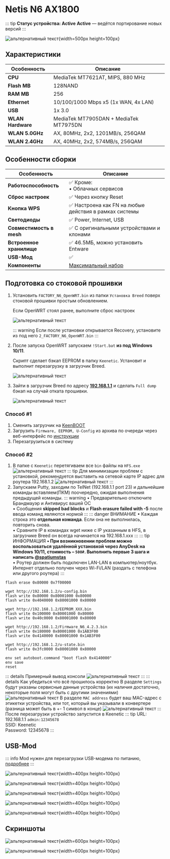 # Netis N6 AX1800 <BoostyBadge type="keenetic" text="4.2.5" url="/wiki/helpful/boosty"/> <YezBadge type="keenetic" text="4.2.3" url="/assets/files/firmware/Netis-N6-4.2.3.7z" />

::: tip **Статус устройства: Active**
**Active** — ведётся портирование новых версий
:::

![альтернативный текст](/assets/images/wiki/guides/NetisN6/netisn6.png){width=500px height=100px}

## Характеристики

| Особенность       | Описание                               |
|-------------------|----------------------------------------|
| **CPU**           | MediaTek MT7621AT, MIPS, 880 MHz       |
| **Flash MB**      | 128NAND                                |
| **RAM MB**        | 256                                    |
| **Ethernet**      | 10/100/1000 Mbps x5 (1x WAN, 4x LAN)   |
| **USB**           | 1x 3.0                                 |
| **WLAN Hardware** | MediaTek MT7905DAN + MediaTek MT7975DN |
| **WLAN 5.0GHz**   | AX, 80MHz, 2x2, 1201MB/s, 256QAM       |
| **WLAN 2.4GHz**   | AX, 40MHz, 2x2, 574MB/s, 256QAM        |

## Особенности сборки

| Особенность              | Описание                                              |
|--------------------------|-------------------------------------------------------|
| **Работоспособность**    | ✅ Кроме: <br/> • Облачных сервисов                    |
| **Сброс настроек**       | ✅ Через кнопку Reset                                  |
| **Кнопка WPS**           | ✅ Настроена как FN на любые действия в рамках системы |
| **Светодиоды**           | ✅ Power, Internet, USB                                |
| **Совместимость в mesh** | ✅ С оригинальными устройствами и клонами              |
| **Встроенное хранилище** | ✅ 46.5МБ, можно установить Entware                    |
| **USB-Мод**              | ✅                                                     |
| **Компоненты**           | [Максимальный набор](/wiki/helpful/components.md)     |

## Подготовка со стоковой прошивки

1. Установить `FACTORY_N6_OpenWRT.bin` из папки `Установка Breed` поверх стоковой прошивки простым обновлением.

   Если OpenWRT стоял ранее, выполните сброс настроек

   ![альтернативный текст](/assets/images/wiki/guides/NetisN6/OpenWRT_install.png)

   ::: warning Если после установки открывается Recovery, установите из под него `2_FACTORY_N6_OpenWRT.bin`
   :::

2. После запуска OpenWRT запускаем `!Start.bat` **из под Windows 10/11**.

   Скрипт сделает бэкап EEPROM в папку `Keenetic`. Установит и выполнит перезагрузку в загрузчик Breed.

   ![альтернативный текст](/assets/images/wiki/guides/NetisN6/script.png)

3. Зайти в загрузчик Breed по адресу **[192.168.1.1](http://192.168.1.1)** и сделать `Full dump` бэкап на случай отката прошивки.

   ![альтернативный текст](/assets/images/wiki/guides/NetisN6/breed1.jpg)

### Способ #1 <Badge type="keenetic" text="Новый, рекомендуемый" />
1. Сменить загрузчик на [KeenBOOT](/wiki/helpful/keenboot.md)
2. Загрузить `Firmware, EEPROM, U-Config` из архива по очереди через веб-интерфейс по [инструкции](/wiki/helpful/keenboot#установка-прошивки)
3. Перезагрузиться в систему

### Способ #2 <Badge type="keenetic" text="Старый" />
1. В папке с `Keenetic` перетягиваем все `bin` файлы на `HFS.exe`
   ![альтернативный текст](/assets/images/wiki/guides/TP-Link-EC330/openhfs.png)
   ::: tip Для минимизации проблем с установкой, рекомендуется выставить на сетевой карте IP адрес для роутера 192.168.1.2
   ![альтернативный текст](/assets/images/wiki/helpful/breed/networkStatic.png)
   :::
2. Запускаем Putty, заходим по TelNet (192.168.1.1 port 23) и дальнейшие команды вставляем(ПКМ) поочередно, ожидая
   выполнения предыдущей команды.
   ::: warning
   • Предварительно отключите Брандмауэр и Антивирус вашей ОС
   <br/>• Сообщения **skipped bad blocks** и **Flash erasure failed with -5** после ввода команд являются нормой
   :::
   ::: danger ВНИМАНИЕ
   • Каждая строка это **отдельная команда**. Если она не выполнилась, повторить снова.
   <br/>• Cравните IP в командах wget ниже с IP указанным в HFS, в загрузчике Breed он всегда начинается на
   192.168.1.xxx
   :::
   ::: tip ИНФОРМАЦИЯ
   **• При возникновении проблем можно воспользоваться удалённой установкой через AnyDesk на Windows 10/11, стоимость – `500₽`. 
   Выполнить первые 3 шага и написать [@spatiumstas](https://t.me/spatiumstas)**<br/>
   • Роутер должен быть подключен LAN-LAN в компьютер/ноутбук. Интернет отдельно получен через Wi-Fi/LAN (раздать с телефона или другого роутера)
   :::

```shell
flash erase 0x80000 0x7f00000

wget http://192.168.1.2/u-config.bin
flash write 0x80000 0x80001000 0x80000
flash write 0x4040000 0x80001000 0x80000

wget http://192.168.1.2/EEPROM_XXX.bin
flash write 0x100000 0x80001000 0x80000
flash write 0x40c0000 0x80001000 0x80000

wget http://192.168.1.2/Firmware_N6_4.2.3.bin
flash write 0x180000 0x80001000 0x1AB3F00
flash write 0x4140000 0x80001000 0x1AB3F00

wget http://192.168.1.2/u-state.bin
flash write 0x3fc0000 0x80001000 0x80000

env set autoboot.command "boot flash 0x4140000"
env save
reset
```

::: details Примерный вывод консоли
![альтернативный текст](/assets/images/wiki/guides/TP-Link-EC330/breedlog.png)
:::
::: details Как убедиться что всё прошилось корректно
В разделе `Settings` будут указаны сервисные данные устройства (их наличия достаточно, некоторые поля могут быть с другими значениями)
![альтернативный текст](/assets/images/wiki/guides/Xiaomi/breed-env.png)
В разделе `MAC address` будет ваш MAC-адрес с этикетки устройства, или тот, который вы указывали в конвертере (разница может быть в +- 1 символ в конце)
![альтернативный текст](/assets/images/wiki/guides/Xiaomi/breed-mac.png)
:::
После перезагрузки устройство запустится в Keenetic
::: tip URL: 192.168.1.1 `admin:12345678`<br/>SSID: Keenetic<br/>Password: 12345678
:::

## USB-Mod
::: info
Mod нужен для перезагрузки USB-модема по питанию, [подробнее](https://help.keenetic.com/hc/ru/articles/115000041605-%D0%9C%D0%BE%D0%B6%D0%BD%D0%BE-%D0%BB%D0%B8-%D0%BF%D0%B5%D1%80%D0%B5%D0%B7%D0%B0%D0%B3%D1%80%D1%83%D0%B7%D0%B8%D1%82%D1%8C-%D0%BF%D0%BE-%D0%BF%D0%B8%D1%82%D0%B0%D0%BD%D0%B8%D1%8E-USB-%D0%BC%D0%BE%D0%B4%D0%B5%D0%BC-%D0%BF%D0%BE%D0%B4%D0%BA%D0%BB%D1%8E%D1%87%D0%B5%D0%BD%D0%BD%D1%8B%D0%B9-%D0%BA-Keenetic-%D1%81%D1%80%D0%B5%D0%B4%D1%81%D1%82%D0%B2%D0%B0%D0%BC%D0%B8-%D0%B8%D0%BD%D1%82%D0%B5%D1%80%D0%BD%D0%B5%D1%82-%D1%86%D0%B5%D0%BD%D1%82%D1%80%D0%B0)
:::

![альтернативный текст](/assets/images/wiki/helpful/usb-mod/netis-1.jpg){width=400px height=100px}

![альтернативный текст](/assets/images/wiki/helpful/usb-mod/netis-2.jpg){width=400px height=100px}

![альтернативный текст](/assets/images/wiki/helpful/usb-mod/netis-3.jpg){width=400px height=100px}

![альтернативный текст](/assets/images/wiki/helpful/usb-mod/netis-4.jpg){width=400px height=100px}

![альтернативный текст](/assets/images/wiki/helpful/usb-mod/netis-5.jpg){width=400px height=100px}

## Скриншоты

![альтернативный текст](/assets/images/wiki/guides/NetisN6/system1.png){width=600px height=100px}

![альтернативный текст](/assets/images/wiki/guides/NetisN6/system2.png){width=600px height=100px}